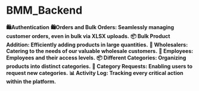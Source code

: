 # BMM_Backend

**🛍️Authentication**
**🛍️Orders and Bulk Orders: Seamlessly managing customer orders, even in bulk via XLSX uploads.**
**📦 Bulk Product Addition: Efficiently adding products in large quantities.**
**💼 Wholesalers: Catering to the needs of our valuable wholesale customers.**
**👥 Employees: Employees and their access levels.**
**📦 Different Categories: Organizing products into distinct categories.**
**📝 Category Requests: Enabling users to request new categories.**
**📊 Activity Log: Tracking every critical action within the platform.**

<!-- Created New Branch Samiul  -->
